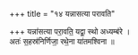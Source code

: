 +++
title = "१४ यन्नासत्या परावति"

+++
यन्ना॑सत्या परा॒वति॒ यद्वा॒ स्थो अध्यम्ब॑रे ।  
अतः॑ स॒हस्र॑निर्णिजा॒ रथे॒ना या॑तमश्विना ॥